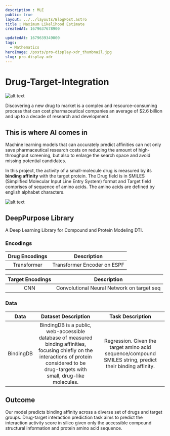 ```yaml
---
description : MLE
public: true
layout: ../../layouts/BlogPost.astro
title : Maximum Likelihood Estimate
createdAt: 1679637678900

updatedAt: 1679639349000
tags:
  - Mathematics
heroImage: /posts/pro-display-xdr_thumbnail.jpg
slug: pro-display-xdr
---
```


# Drug-Target-Integration

![alt text](https://thumb.tildacdn.com/tild3332-3535-4761-b562-373639353431/-/format/webp/noroot.png)

Discovering a new drug to market is a complex and resource-consuming process that can cost pharmaceutical companies an average of $2.6 billion and up to a decade of research and development.

## **This is where AI comes in** 

Machine learning models that can accurately predict affinities can not only save pharmaceutical research costs on reducing the amount of high-throughput screening, but also to enlarge the search space and avoid missing potential candidates.

In this project, the activity of a small-molecule drug is measured by its **binding affinity** with the target protein. The Drug field is in SMILES (Simplified Molecular Input Line Entry System) format and Target field comprises of sequence of amino acids. The amino acids are defined by english alphabet characters. 

![alt text](https://i0.wp.com/www.compoundchem.com/wp-content/uploads/2014/09/20-Common-Amino-Acids-v3.png?ssl=1)

## DeepPurpose Library
A Deep Learning Library for Compound and Protein Modeling DTI.

### Encodings

| Drug Encodings | Description  |
| :---:   | :---: | 
| Transformer | Transformer Encoder on ESPF |

| Target Encodings | Description  |
| :---:   | :---: |
| CNN | Convolutional Neural Network on target seq |

### Data 

| Data | Dataset Description | Task Description |
| :---:   | :---: | :---: | 
| BindingDB | BindingDB is a public, web-accessible database of measured binding affinities, focusing chiefly on the interactions of protein considered to be drug-targets with small, drug-like molecules. | Regression. Given the target amino acid sequence/compound SMILES string, predict their binding affinity. |

## Outcome

Our model predicts binding affinity across a diverse set of drugs and target groups. Drug-target interaction prediction task aims to predict the interaction activity score in silico given only the accessible compound structural information and protein amino acid sequence.


